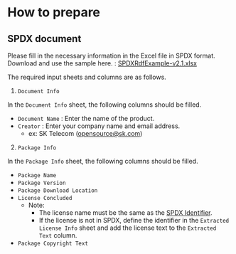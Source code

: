 # How to prepare

## SPDX document

Please fill in the necessary information in the Excel file in SPDX format. Download and use the sample here. : [SPDXRdfExample-v2.1.xlsx](../sample/SPDXRdfExample-v2.1.xlsx)

The required input sheets and columns are as follows.

1. `Document Info`

In the `Document Info` sheet, the following columns should be filled.

- `Document Name` : Enter the name of the product.
- `Creator` : Enter your company name and email address. 
  - ex: SK Telecom (opensource@sk.com)

2. `Package Info`

In the `Package Info` sheet, the following columns should be filled.

- `Package Name`
- `Package Version`
- `Package Download Location`
- `License Concluded`
  - Note: 
    - The license name must be the same as the [SPDX Identifier](https://spdx.org/licenses/).
    - If the license is not in SPDX, define the identifier in the `Extracted License Info` sheet and add the license text to the `Extracted Text` column.
- `Package Copyright Text`